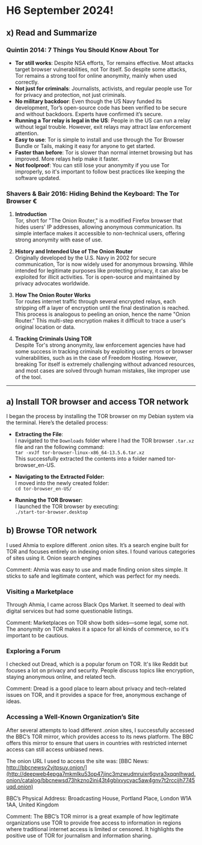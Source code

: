# H6 September 2024!

## x) Read and Summarize

### Quintin 2014: 7 Things You Should Know About Tor

- **Tor still works**: Despite NSA efforts, Tor remains effective. Most attacks target browser vulnerabilities, not Tor itself. So despite some attacks, Tor remains a strong tool for online anonymity, mainly when used correctly.
- **Not just for criminals**: Journalists, activists, and regular people use Tor for privacy and protection, not just criminals.
- **No military backdoor**: Even though the US Navy funded its development, Tor’s open-source code has been verified to be secure and without backdoors. Experts have confirmed it’s secure.
- **Running a Tor relay is legal in the US**: People in the US can run a relay without legal trouble. However, exit relays may attract law enforcement attention.
- **Easy to use**: Tor is simple to install and use through the Tor Browser Bundle or Tails, making it easy for anyone to get started.
- **Faster than before**: Tor is slower than normal internet browsing but has improved. More relays help make it faster.
- **Not foolproof**: You can still lose your anonymity if you use Tor improperly, so it's important to follow best practices like keeping the software updated.

### Shavers & Bair 2016: Hiding Behind the Keyboard: The Tor Browser €

1. **Introduction**  
   Tor, short for "The Onion Router," is a modified Firefox browser that hides users' IP addresses, allowing anonymous communication. Its simple interface makes it accessible to non-technical users, offering strong anonymity with ease of use.

2. **History and Intended Use of The Onion Router**  
   Originally developed by the U.S. Navy in 2002 for secure communication, Tor is now widely used for anonymous browsing. While intended for legitimate purposes like protecting privacy, it can also be exploited for illicit activities. Tor is open-source and maintained by privacy advocates worldwide.

3. **How The Onion Router Works**  
   Tor routes internet traffic through several encrypted relays, each stripping off a layer of encryption until the final destination is reached. This process is analogous to peeling an onion, hence the name "Onion Router." This multi-step encryption makes it difficult to trace a user's original location or data.

4. **Tracking Criminals Using TOR**  
   Despite Tor's strong anonymity, law enforcement agencies have had some success in tracking criminals by exploiting user errors or browser vulnerabilities, such as in the case of Freedom Hosting. However, breaking Tor itself is extremely challenging without advanced resources, and most cases are solved through human mistakes, like improper use of the tool.

---

## a) Install TOR browser and access TOR network 
I began the process by installing the TOR browser on my Debian system via the terminal. Here’s the detailed process:

- **Extracting the File**:  
   I navigated to the `Downloads` folder where I had the TOR browser `.tar.xz` file and ran the following command:  
   `tar -xvJf tor-browser-linux-x86_64-13.5.6.tar.xz`  
This successfully extracted the contents into a folder named tor-browser_en-US.

- **Navigating to the Extracted Folder:**  
I moved into the newly created folder:   
`cd tor-browser_en-US/  `  
- **Running the TOR Browser:**  
I launched the TOR browser by executing:  
`./start-tor-browser.desktop`  

## b) Browse TOR network  

I used Ahmia to explore different .onion sites. It’s a search engine built for TOR and focuses entirely on indexing onion sites. I found various categories of sites using it. 
Onion search engines

Comment: Ahmia was easy to use and made finding onion sites simple. It sticks to safe and legitimate content, which was perfect for my needs.

### Visiting a Marketplace
Through Ahmia, I came across Black Ops Market. It seemed to deal with digital services but had some questionable listings. 

Comment: Marketplaces on TOR show both sides—some legal, some not. The anonymity on TOR makes it a space for all kinds of commerce, so it's important to be cautious.

### Exploring a Forum
I checked out Dread, which is a popular forum on TOR. It's like Reddit but focuses a lot on privacy and security. People discuss topics like encryption, staying anonymous online, and related tech.

Comment: Dread is a good place to learn about privacy and tech-related issues on TOR, and it provides a space for free, anonymous exchange of ideas.

### Accessing a Well-Known Organization’s Site  
After several attempts to load different .onion sites, I successfully accessed the BBC’s TOR mirror, which provides access to its news platform. The BBC offers this mirror to ensure that users in countries with restricted internet access can still access unbiased news.  

The onion URL I used to access the site was: [BBC News: http://bbcnewsv2vjtpsuy.onion/](http://deepweb4epga7mkmlku53op47jinc3mzwudmruixr6gvra3xqqnlhwad.onion/catalog/bbcnewsd73hkzno2ini43t4gblxvycyac5aw4gnv7t2rccijh7745uqd.onion)  

BBC’s Physical Address: Broadcasting House, Portland Place, London W1A 1AA, United Kingdom  

Comment: The BBC’s TOR mirror is a great example of how legitimate organizations use TOR to provide free access to information in regions where traditional internet access is limited or censored. It highlights the positive use of TOR for journalism and information sharing.
